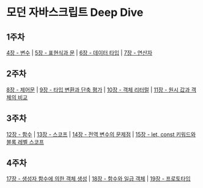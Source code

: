 # 모던 자바스크립트 Deep Dive

## 1주차

[4장 - 변수](https://github.com/FE-JSDeepDive/kim-yerim/blob/main/ch-4.md) | [5장 - 표현식과 문](https://github.com/FE-JSDeepDive/kim-yerim/blob/main/ch-5.md) | [6장 - 데이터 타입](https://github.com/FE-JSDeepDive/kim-yerim/blob/main/ch-6.md) | [7장 - 연산자](https://github.com/FE-JSDeepDive/kim-yerim/blob/main/ch-7.md)

## 2주차

[8장 - 제어문](https://github.com/FE-JSDeepDive/kim-yerim/blob/main/ch-8.md) | [9장 - 타입 변환과 단축 평가](https://github.com/FE-JSDeepDive/kim-yerim/blob/main/ch-9.md) | [10장 - 객체 리터럴](https://github.com/FE-JSDeepDive/kim-yerim/blob/main/ch-10.md) | [11장 - 원시 값과 객체의 비교](https://github.com/FE-JSDeepDive/kim-yerim/blob/main/ch-11.md)

## 3주차

[12장 - 함수](https://github.com/FE-JSDeepDive/kim-yerim/blob/main/ch-12.md) | [13장 - 스코프](https://github.com/FE-JSDeepDive/kim-yerim/blob/main/ch-13.md) | [14장 - 전역 변수의 문제점](https://github.com/FE-JSDeepDive/kim-yerim/blob/main/ch-10.md) | [15장 - let, const 키워드와 블록 레벨 스코프](https://github.com/FE-JSDeepDive/kim-yerim/blob/main/ch-11.md)

## 4주차

[17장 - 생성자 함수에 의한 객체 생성](https://github.com/FE-JSDeepDive/kim-yerim/blob/main/ch-17.md) | [18장 - 함수와 일급 객체](https://github.com/FE-JSDeepDive/kim-yerim/blob/main/ch-18.md) | [19장 - 프로토타입](https://github.com/FE-JSDeepDive/kim-yerim/blob/main/ch-19.md)
